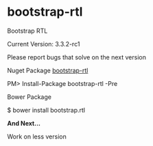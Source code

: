 bootstrap-rtl
=============

Bootstrap RTL

Current Version: 3.3.2-rc1 

Please report bugs that solve on the next version

Nuget Package [bootstrap-rtl](https://www.nuget.org/packages/bootstrap-rtl/3.3.2-rc1)

PM> Install-Package bootstrap-rtl -Pre 

Bower Package

$ bower install bootstrap.rtl

**And Next...**

Work on less version

